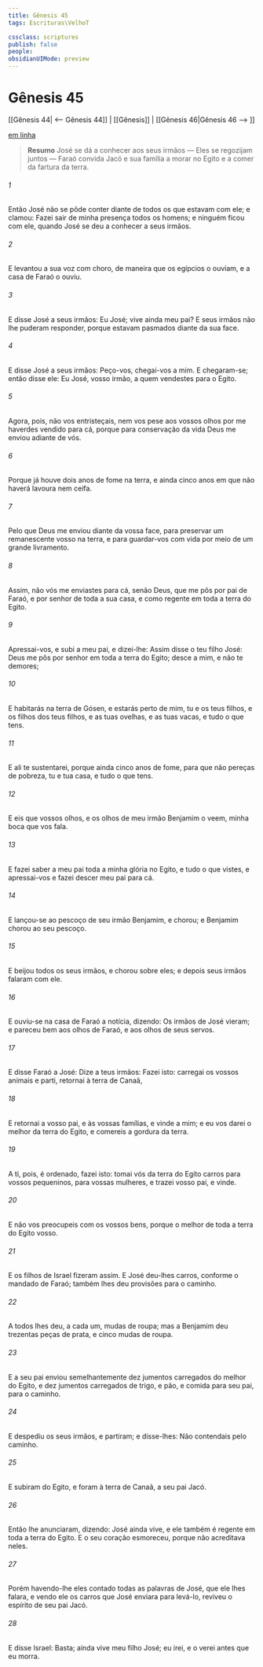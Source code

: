 ```yaml
---
title: Gênesis 45
tags: Escrituras\VelhoT

cssclass: scriptures
publish: false
people:
obsidianUIMode: preview
---
```


# Gênesis 45
[[Gênesis 44| <-- Gênesis 44]] | [[Gênesis]] | [[Gênesis 46|Gênesis 46 --> ]]

[em linha](https://churchofjesuschrist.org/study/scriptures/ot/gen/45?lang=por)

> __Resumo__
José se dá a conhecer aos seus irmãos — Eles se regozijam juntos — Faraó convida Jacó e sua família a morar no Egito e a comer da fartura da terra.

###### 1 
Então José não se pôde conter diante de todos os que estavam com ele; e clamou: Fazei sair de minha presença todos os homens; e ninguém ficou com ele, quando José se deu a conhecer a seus irmãos.

###### 2 
E levantou a sua voz com choro, de maneira que os egípcios o ouviam, e a casa de Faraó o ouviu.

###### 3 
E disse José a seus irmãos: Eu  José; vive ainda meu pai? E seus irmãos não lhe puderam responder, porque estavam pasmados diante da sua face.

###### 4 
E disse José a seus irmãos: Peço-vos, chegai-vos a mim. E chegaram-se; então disse ele: Eu  José, vosso irmão, a quem vendestes para o Egito.

###### 5 
Agora, pois, não vos entristeçais, nem vos pese aos vossos olhos por me haverdes vendido para cá, porque para conservação da vida Deus me enviou adiante de vós.

###### 6 
Porque já houve dois anos de fome na terra, e ainda  cinco anos em que não haverá lavoura nem ceifa.

###### 7 
Pelo que Deus me enviou diante da vossa face, para preservar um remanescente vosso na terra, e para guardar-vos com vida por meio de um grande livramento.

###### 8 
Assim, não  vós  me enviastes para cá, senão Deus, que me pôs por pai de Faraó, e por senhor de toda a sua casa, e como regente em toda a terra do Egito.

###### 9 
Apressai-vos, e subi a meu pai, e dizei-lhe: Assim disse o teu filho José: Deus me pôs por senhor em toda a terra do Egito; desce a mim, e não te demores;

###### 10 
E habitarás na terra de Gósen, e estarás perto de mim, tu e os teus filhos, e os filhos dos teus filhos, e as tuas ovelhas, e as tuas vacas, e tudo o que tens.

###### 11 
E ali te sustentarei, porque ainda  cinco anos de fome, para que não pereças de pobreza, tu e tua casa, e tudo o que tens.

###### 12 
E eis que vossos olhos, e os olhos de meu irmão Benjamim o veem,  minha boca que vos fala.

###### 13 
E fazei saber a meu pai toda a minha glória no Egito, e tudo o que vistes, e apressai-vos e fazei descer meu pai para cá.

###### 14 
E lançou-se ao pescoço de seu irmão Benjamim, e chorou; e Benjamim chorou  ao seu pescoço.

###### 15 
E beijou todos os seus irmãos, e chorou sobre eles; e depois seus irmãos falaram com ele.

###### 16 
E ouviu-se na casa de Faraó a notícia, dizendo: Os irmãos de José vieram; e pareceu bem aos olhos de Faraó, e aos olhos de seus servos.

###### 17 
E disse Faraó a José: Dize a teus irmãos: Fazei isto: carregai os vossos animais e parti, retornai à terra de Canaã,

###### 18 
E retornai a vosso pai, e às vossas famílias, e vinde a mim; e eu vos darei o melhor da terra do Egito, e comereis a gordura da terra.

###### 19 
A ti, pois, é ordenado, fazei isto: tomai vós da terra do Egito carros para vossos pequeninos, para vossas mulheres, e trazei vosso pai, e vinde.

###### 20 
E não vos preocupeis com os vossos bens, porque o melhor de toda a terra do Egito  vosso.

###### 21 
E os filhos de Israel fizeram assim. E José deu-lhes carros, conforme o mandado de Faraó; também lhes deu provisões para o caminho.

###### 22 
A todos lhes deu, a cada um, mudas de roupa; mas a Benjamim deu trezentas peças de prata, e cinco mudas de roupa.

###### 23 
E a seu pai enviou semelhantemente dez jumentos carregados do melhor do Egito, e dez jumentos carregados de trigo, e pão, e comida para seu pai, para o caminho.

###### 24 
E despediu os seus irmãos, e partiram; e disse-lhes: Não contendais pelo caminho.

###### 25 
E subiram do Egito, e foram à terra de Canaã, a seu pai Jacó.

###### 26 
Então lhe anunciaram, dizendo: José ainda vive, e ele também é regente em toda a terra do Egito. E o seu coração esmoreceu, porque não acreditava neles.

###### 27 
Porém havendo-lhe eles contado todas as palavras de José, que ele lhes falara, e vendo ele os carros que José enviara para levá-lo, reviveu o espírito de seu pai Jacó.

###### 28 
E disse Israel: Basta; ainda vive meu filho José; eu irei, e o verei antes que eu morra.


